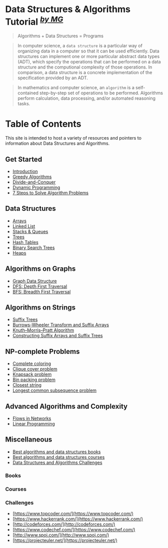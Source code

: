 # Data Structures & Algorithms Tutorial <sup><i><a href="http://magizbox.com/">by MG</a></i></sup>

> Algorithms + Data Structures = Programs

> In computer science, a `data structure` is a particular way of organizing data in a computer so that it can be used efficiently. Data structures can implement one or more particular abstract data types (ADT), which specify the operations that can be performed on a data structure and the computional complexity of those operations. In comparison, a data structure is a concrete implementation of the specification provided by an ADT.

> In mathematics and computer science, an `algorithm` is a self-contained step-by-step set of operations to be performed. Algorithms perform calculation, data processing, and/or automated reasoning tasks.

# Table of Contents

This site is intended to host a variety of resources and pointers to information about Data Structures and Algorithms. 

## Get Started 

* [Introduction](gs_introduction.md)
* [Greedy Algorithms](gs_greedy_algorithms.md)
* [Divide-and-Conquer](gs_divide_and_conquer.md)
* [Dynamic Programming](gs_dynamic_programming.md)
* [7 Steps to Solve Algorithm Problems](7_steps.md)

## Data Structures

* [Arrays](ds_array.md)
* [Linked List](ds_linked_list.md)
* [Stacks & Queues](ds_stack_queue.md)
* [Trees](ds_tree.md)
* [Hash Tables](ds_hash_table.md)
* [Binary Search Trees](ds_binary_search_tree.md)
* [Heaps](ds_heap.md)

## Algorithms on Graphs

* [Graph Data Structure](graph_data_structure.md)
* [DFS: Depth First Traversal](graph_dfs.md)
* [BFS: Breadth First Traversal](graph_dfs.md)

## Algorithms on Strings

* [Suffix Trees](#)
* [Burrows-Wheeler Transform and Suffix Arrays](#)
* [Knuth–Morris–Pratt Algorithm](#)
* [Constructing Suffix Arrays and Suffix Trees](#)

## NP-complete Problems

* [Complete coloring](#)
* [Clique cover problem](#)
* [Knapsack problem](#)
* [Bin packing problem](#)
* [Closest string](#)
* [Longest common subsequence problem](#)

## Advanced Algorithms and Complexity

* [Flows in Networks](#)
* [Linear Programming](#)

## Miscellaneous 

* [Best algorithms and data structures books](#books)
* [Best algorithms and data structures courses](#courses)
* [Data Structures and Algorithms Challenges](#challenges)

### Books

<div class="books" gid="1cMZ8guTnaHqhVINUv3NuGZQiUNGsYCH5kfYLhbpLHTI"></div>
<div class="clearfix"></div>

### Courses

<div class="courses" gid="1sQ_yRc-raBC5bfh8z-6DC-oV0hQ2aev8ocKtvOt3BuU"></div>
<div class="clearfix"></div>

### Challenges

* [https://www.topcoder.com/](https://www.topcoder.com/)
* [https://www.hackerrank.com/](https://www.hackerrank.com/)
* [http://codeforces.com/](http://codeforces.com/)
* [https://www.codechef.com/](https://www.codechef.com/)
* [http://www.spoj.com/](http://www.spoj.com/)
* [https://projecteuler.net/](https://projecteuler.net/)